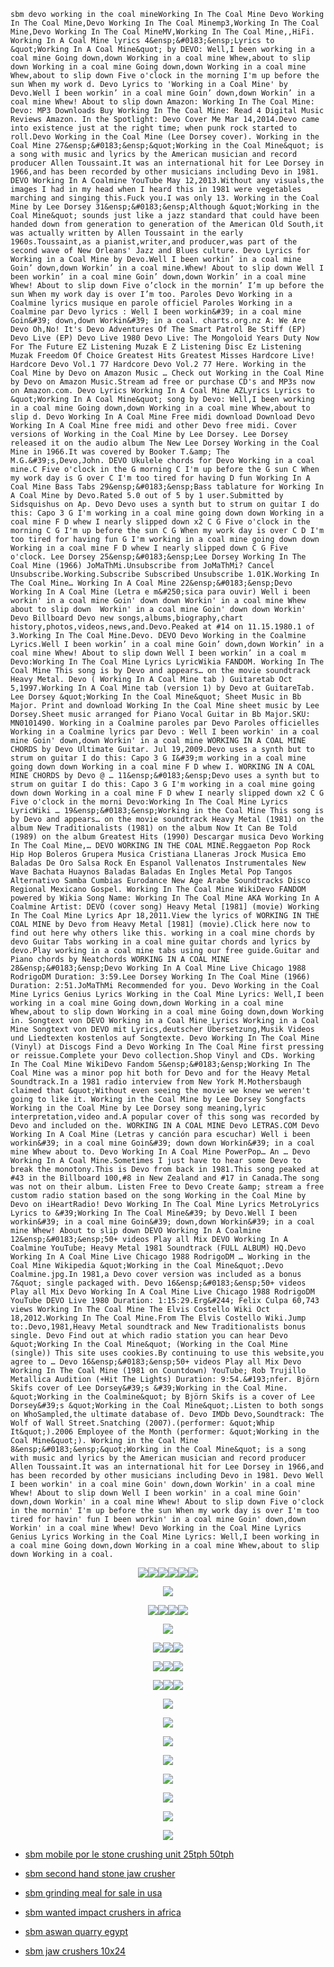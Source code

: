 
```
sbm devo working in the coal mineWorking In The Coal Mine Devo Working In The Coal Mine,Devo Working In The Coal Minemp3,Working In The Coal Mine,Devo Working In The Coal MineMV,Working In The Coal Mine,,HiFi. Working In A Coal Mine lyrics 4&ensp;&#0183;&ensp;Lyrics to &quot;Working In A Coal Mine&quot; by DEVO: Well,I been working in a coal mine Going down,down Working in a coal mine Whew,about to slip down Working in a coal mine Going down,down Working in a coal mine Whew,about to slip down Five o'clock in the morning I'm up before the sun When my work d. Devo Lyrics to 'Working in a Coal Mine' by Devo.Well I been workin’ in a coal mine Goin’ down,down Workin’ in a coal mine Whew! About to slip down Amazon: Working In The Coal Mine: Devo: MP3 Downloads Buy Working In The Coal Mine: Read 4 Digital Music Reviews Amazon. In the Spotlight: Devo Cover Me Mar 14,2014.Devo came into existence just at the right time; when punk rock started to roll.Devo Working in the Coal Mine (Lee Dorsey cover). Working in the Coal Mine 27&ensp;&#0183;&ensp;&quot;Working in the Coal Mine&quot; is a song with music and lyrics by the American musician and record producer Allen Toussaint.It was an international hit for Lee Dorsey in 1966,and has been recorded by other musicians including Devo in 1981. DEVO Working In A Coalmine YouTube May 12,2013.Without any visuals,the images I had in my head when I heard this in 1981 were vegetables marching and singing this.Fuck you.I was only 13﻿. Working in the Coal Mine by Lee Dorsey 31&ensp;&#0183;&ensp;Although &quot;Working in the Coal Mine&quot; sounds just like a jazz standard that could have been handed down from generation to generation of the American Old South,it was actually written by Allen Toussaint in the early 1960s.Toussaint,as a pianist,writer,and producer,was part of the second wave of New Orleans' Jazz and Blues culture. Devo Lyrics for Working in a Coal Mine by Devo.Well I been workin’ in a coal mine Goin’ down,down Workin’ in a coal mine.Whew! About to slip down Well I been workin’ in a coal mine Goin’ down,down Workin’ in a coal mine Whew! About to slip down Five o’clock in the mornin’ I’m up before the sun When my work day is over I’m too. Paroles Devo Working in a Coalmine lyrics musique en parole officiel Paroles Working in a Coalmine par Devo lyrics : Well I been workin&#39; in a coal mine Goin&#39; down,down Workin&#39; in a coal. charts.org.nz A: We Are Devo Oh,No! It's Devo Adventures Of The Smart Patrol Be Stiff (EP) Devo Live (EP) Devo Live 1980 Devo Live: The Mongoloid Years Duty Now For The Future EZ Listening Muzak E Z Listening Disc Ez Listening Muzak Freedom Of Choice Greatest Hits Greatest Misses Hardcore Live! Hardcore Devo Vol.1 77 Hardcore Devo Vol.2 77 Here. Working in the Coal Mine by Devo on Amazon Music … Check out Working in the Coal Mine by Devo on Amazon Music.Stream ad free or purchase CD's and MP3s now on Amazon.com. Devo Lyrics Working In A Coal Mine AZLyrics Lyrics to &quot;Working In A Coal Mine&quot; song by Devo: Well,I been working in a coal mine Going down,down Working in a coal mine Whew,about to slip d. Devo Working In A Coal Mine Free midi download Download Devo Working In A Coal Mine free midi and other Devo free midi. Cover versions of Working in the Coal Mine by Lee Dorsey. Lee Dorsey released it on the audio album The New Lee Dorsey Working in the Coal Mine in 1966.It was covered by Booker T.&amp; The M.G.&#39;s,Devo,John. DEVO Ukulele chords for Devo Working in a coal mine.C Five o'clock in the G morning C I'm up before the G sun C When my work day is G over C I'm too tired for having D fun Working In A Coal Mine Bass Tabs 29&ensp;&#0183;&ensp;Bass tablature for Working In A Coal Mine by Devo.Rated 5.0 out of 5 by 1 user.Submitted by Sidsquishus on Ap. Devo Devo uses a synth but to strum on guitar I do this: Capo 3 G I'm working in a coal mine going down down Working in a coal mine F D whew I nearly slipped down x2 C G Five o'clock in the morning C G I'm up before the sun C G When my work day is over C D I'm too tired for having fun G I'm working in a coal mine going down down Working in a coal mine F D whew I nearly slipped down C G Five o'clock. Lee Dorsey 25&ensp;&#0183;&ensp;Lee Dorsey Working In The Coal Mine (1966) JoMaThMi.Unsubscribe from JoMaThMi? Cancel Unsubscribe.Working.Subscribe Subscribed Unsubscribe 1.01K.Working In The Coal Mine… Working In A Coal Mine 22&ensp;&#0183;&ensp;Devo Working In A Coal Mine (Letra e m&#250;sica para ouvir) Well i been workin' in a coal mine Goin' down down Workin' in a coal mine Whew about to slip down  Workin' in a coal mine Goin' down down Workin' Devo Billboard Devo new songs,albums,biography,chart history,photos,videos,news,and.Devo.Peaked at #14 on 11.15.1980.1 of 3.Working In The Coal Mine.Devo. DEVO Devo Working in the Coalmine Lyrics.Well I been workin’ in a coal mine Goin’ down,down Workin’ in a coal mine Whew! About to slip down Well I been workin’ in a coal m Devo:Working In The Coal Mine Lyrics LyricWikia FANDOM. Working In The Coal Mine This song is by Devo and appears… on the movie soundtrack Heavy Metal. Devo ( Working In A Coal Mine tab ) Guitaretab Oct 5,1997.Working In A Coal Mine tab (version 1) by Devo at GuitareTab. Lee Dorsey &quot;Working In the Coal Mine&quot; Sheet Music in Bb Major. Print and download Working In the Coal Mine sheet music by Lee Dorsey.Sheet music arranged for Piano Vocal Guitar in Bb Major.SKU: MN0101490. Working in a Coalmine paroles par Devo Paroles officielles Working in a Coalmine lyrics par Devo : Well I been workin' in a coal mine Goin' down,down Workin' in a coal mine WORKING IN A COAL MINE CHORDS by Devo Ultimate Guitar. Jul 19,2009.Devo uses a synth but to strum on guitar I do this: Capo 3 G I&#39;m working in a coal mine going down down Working in a coal mine F D whew I. WORKING IN A COAL MINE CHORDS by Devo @ … 11&ensp;&#0183;&ensp;Devo uses a synth but to strum on guitar I do this: Capo 3 G I'm working in a coal mine going down down Working in a coal mine F D whew I nearly slipped down x2 C G Five o'clock in the morni Devo:Working In The Coal Mine Lyrics LyricWiki … 19&ensp;&#0183;&ensp;Working in the Coal Mine This song is by Devo and appears… on the movie soundtrack Heavy Metal (1981) on the album New Traditionalists (1981) on the album Now It Can Be Told (1989) on the album Greatest Hits (1990) Descargar musica Devo Working In The Coal Mine,… DEVO WORKING IN THE COAL MINE.Reggaeton Pop Rock Hip Hop Boleros Grupera Musica Cristiana Llaneras Jrock Musica Emo Baladas De Oro Salsa Rock En Espanol Vallenatos Instrumentales New Wave Bachata Huaynos Baladas Baladas En Ingles Metal Pop Tangos Alternativo Samba Cumbias Eurodance New Age Arabe Soundtracks Disco Regional Mexicano Gospel. Working In The Coal Mine WikiDevo FANDOM powered by Wikia Song Name: Working In The Coal Mine AKA Working In A Coalmine Artist: DEVO (cover song) Heavy Metal [1981] (movie) Working In The Coal Mine Lyrics Apr 18,2011.View the lyrics of WORKING IN THE COAL MINE by Devo from Heavy Metal [1981] (movie).Click here now to find out here why others like this. working in a coal mine chords by devo Guitar Tabs working in a coal mine guitar chords and lyrics by devo.Play working in a coal mine tabs using our free guide.Guitar and Piano chords by Neatchords WORKING IN A COAL MINE 28&ensp;&#0183;&ensp;Devo Working In A Coal Mine Live Chicago 1988 RodrigoDM Duration: 3:59.Lee Dorsey Working In The Coal Mine (1966) Duration: 2:51.JoMaThMi Recommended for you. Devo Working in the Coal Mine Lyrics Genius Lyrics Working in the Coal Mine Lyrics: Well,I been working in a coal mine Going down,down Working in a coal mine Whew,about to slip down Working in a coal mine Going down,down Working in. Songtext von DEVO Working in a Coal Mine Lyrics Working in a Coal Mine Songtext von DEVO mit Lyrics,deutscher Übersetzung,Musik Videos und Liedtexten kostenlos auf Songtexte. Devo Working In The Coal Mine (Vinyl) at Discogs Find a Devo Working In The Coal Mine first pressing or reissue.Complete your Devo collection.Shop Vinyl and CDs. Working In The Coal Mine WikiDevo Fandom 5&ensp;&#0183;&ensp;Working In The Coal Mine was a minor pop hit both for Devo and for the Heavy Metal Soundtrack.In a 1981 radio interview from New York M.Mothersbaugh claimed that &quot;Without even seeing the movie we knew we weren't going to like it. Working in the Coal Mine by Lee Dorsey Songfacts Working in the Coal Mine by Lee Dorsey song meaning,lyric interpretation,video and.A popular cover of this song was recorded by Devo and included on the. WORKING IN A COAL MINE Devo LETRAS.COM Devo Working In A Coal Mine (Letras y canción para escuchar) Well i been workin&#39; in a coal mine Goin&#39; down down Workin&#39; in a coal mine Whew about to. Devo Working In A Coal Mine PowerPop… An … Devo Working In A Coal Mine.Sometimes I just have to hear some Devo to break the monotony.This is Devo from back in 1981.This song peaked at #43 in the Billboard 100,#8 in New Zealand and #17 in Canada.The song was not on their album. Listen Free to Devo Create &amp; stream a free custom radio station based on the song Working in the Coal Mine by Devo on iHeartRadio! Devo Working In The Coal Mine Lyrics MetroLyrics Lyrics to &#39;Working In The Coal Mine&#39; by Devo.Well I been workin&#39; in a coal mine Goin&#39; down,down Workin&#39; in a coal mine Whew! About to slip down DEVO Working In A Coalmine 12&ensp;&#0183;&ensp;50+ videos Play all Mix DEVO Working In A Coalmine YouTube; Heavy Metal 1981 Soundtrack (FULL ALBUM) HQ.Devo Working In A Coal Mine Live Chicago 1988 RodrigoDM … Working in the Coal Mine Wikipedia &quot;Working in the Coal Mine&quot;.Devo Coalmine.jpg.In 1981,a Devo cover version was included as a bonus 7&quot; single packaged with. Devo 16&ensp;&#0183;&ensp;50+ videos Play all Mix Devo Working In A Coal Mine Live Chicago 1988 RodrigoDM YouTube DEVO Live 1980 Duration: 1:15:29.Erg&#244; Felix Culpa 60,743 views Working In The Coal Mine The Elvis Costello Wiki Oct 18,2012.Working In The Coal Mine.From The Elvis Costello Wiki.Jump to:.Devo,1981,Heavy Metal soundtrack and New Traditionalists bonus single. Devo Find out at which radio station you can hear Devo &quot;Working In the Coal Mine&quot; (Working in the Coal Mine (single)) This site uses cookies.By continuing to use this website,you agree to … Devo 16&ensp;&#0183;&ensp;50+ videos Play all Mix Devo Working In The Coal Mine (1981 on Countdown) YouTube; Rob Trujillo Metallica Audition (+Hit The Lights) Duration: 9:54.&#193;nfer. Björn Skifs cover of Lee Dorsey&#39;s &#39;Working in the Coal Mine. &quot;Working in the Coalmine&quot; by Björn Skifs is a cover of Lee Dorsey&#39;s &quot;Working in the Coal Mine&quot;.Listen to both songs on WhoSampled,the ultimate database of. Devo IMDb Devo,Soundtrack: The Wolf of Wall Street.Snatching (2007).(performer: &quot;Whip It&quot;).2006 Employee of the Month (performer: &quot;Working in the Coal Mine&quot;). Working in the Coal Mine 8&ensp;&#0183;&ensp;&quot;Working in the Coal Mine&quot; is a song with music and lyrics by the American musician and record producer Allen Toussaint.It was an international hit for Lee Dorsey in 1966,and has been recorded by other musicians including Devo in 1981. Devo Well I been workin' in a coal mine Goin' down,down Workin' in a coal mine Whew! About to slip down Well I been workin' in a coal mine Goin' down,down Workin' in a coal mine Whew! About to slip down Five o'clock in the mornin' I'm up before the sun When my work day is over I'm too tired for havin' fun I been workin' in a coal mine Goin' down,down Workin' in a coal mine Whew! Devo Working in the Coal Mine Lyrics Genius Lyrics Working in the Coal Mine Lyrics: Well,I been working in a coal mine Going down,down Working in a coal mine Whew,about to slip down Working in a coal. 
```

<div align="center">
  
<a rel="nofollow" href="https://m.shibang-china.com?f=github&k=sbm+devo+working+in+the+coal+mine"><img src="https://static.shibang-china.com/en/l.png"></a><img src="https://static.shibang-china.com/en/hw.png"><a rel="nofollow" href="https://m.shibang-china.com/product/?f=github&k=sbm+devo+working+in+the+coal+mine"><img src="https://static.shibang-china.com/en/p.png"></a><a rel="nofollow" href="https://m.shibang-china.com/cases/?f=github&k=sbm+devo+working+in+the+coal+mine"><img src="https://static.shibang-china.com/en/c.png"></a><a rel="nofollow" href="https://m.shibang-china.com/news/?f=github&k=sbm+devo+working+in+the+coal+mine"><img src="https://static.shibang-china.com/en/n.png"></a><a rel="nofollow" href="https://m.shibang-china.com?f=github&k=sbm+devo+working+in+the+coal+mine"><img src="https://static.shibang-china.com/en/m.png"></a>

<a rel="nofollow" href="https://m.shibang-china.com/product/?f=github&k=sbm+devo+working+in+the+coal+mine"><img src="https://static.shibang-china.com/en/b.jpg"></a>
  
<a rel="nofollow" href="https://m.shibang-china.com/solution-aggregate.html?f=github&k=sbm+devo+working+in+the+coal+mine"><img src="https://static.shibang-china.com/en/a.jpg"></a><a rel="nofollow" href="https://m.shibang-china.com/solution-mine.html?f=github&k=sbm+devo+working+in+the+coal+mine"><img src="https://static.shibang-china.com/en/m.jpg"></a><a rel="nofollow" href="https://m.shibang-china.com/solution-mill.html?f=github&k=sbm+devo+working+in+the+coal+mine"><img src="https://static.shibang-china.com/en/g.jpg"></a><a rel="nofollow" href="https://m.shibang-china.com/solution-epc.html?f=github&k=sbm+devo+working+in+the+coal+mine"><img src="https://static.shibang-china.com/en/e.jpg"></a>

<a rel="nofollow" href="https://m.shibang-china.com/product/?f=github&k=sbm+devo+working+in+the+coal+mine"><img src="https://static.shibang-china.com/en/a-p.png"></a>

<a rel="nofollow" href="https://m.shibang-china.com/product/crusher/c6x.html?f=github&k=sbm+devo+working+in+the+coal+mine"><img src="https://static.shibang-china.com/en/j.jpg"></a><a rel="nofollow" href="https://m.shibang-china.com/product/crusher/ci5x.html?f=github&k=sbm+devo+working+in+the+coal+mine"><img src="https://static.shibang-china.com/en/i.jpg"></a><a rel="nofollow" href="https://m.shibang-china.com/product/crusher/hst.html?f=github&k=sbm+devo+working+in+the+coal+mine"><img src="https://static.shibang-china.com/en/c.jpg"></a>

<a rel="nofollow" href="https://m.shibang-china.com/product/mill/mtw.html?f=github&k=sbm+devo+working+in+the+coal+mine"><img src="https://static.shibang-china.com/en/mtw.jpg"></a><a rel="nofollow" href="https://m.shibang-china.com/product/mill/scm.html?f=github&k=sbm+devo+working+in+the+coal+mine"><img src="https://static.shibang-china.com/en/scm.jpg"></a><a rel="nofollow" href="https://m.shibang-china.com/product/mill/lm.html?f=github&k=sbm+devo+working+in+the+coal+mine"><img src="https://static.shibang-china.com/en/lm.jpg"></a>

<a rel="nofollow" href="https://m.shibang-china.com/product/sand/vsi6x.html?f=github&k=sbm+devo+working+in+the+coal+mine"><img src="https://static.shibang-china.com/en/6x.jpg"></a><a rel="nofollow" href="https://m.shibang-china.com/product/sand/vu.html?f=github&k=sbm+devo+working+in+the+coal+mine"><img src="https://static.shibang-china.com/en/vu.jpg"></a><a rel="nofollow" href="https://m.shibang-china.com/product/mobile/klun.html?f=github&k=sbm+devo+working+in+the+coal+mine"><img src="https://static.shibang-china.com/en/k.jpg"></a>

<a rel="nofollow" href="https://m.shibang-china.com/cases/?f=github&k=sbm+devo+working+in+the+coal+mine"><img src="https://static.shibang-china.com/en/case.png"></a>

<a rel="nofollow" href="https://m.shibang-china.com/cases/aggregate/202.html?f=github&k=sbm+devo+working+in+the+coal+mine"><img src="https://static.shibang-china.com/en/c-1.jpg"></a>

<a rel="nofollow" href="https://m.shibang-china.com/cases/aggregate/203.html?f=github&k=sbm+devo+working+in+the+coal+mine"><img src="https://static.shibang-china.com/en/c-2.jpg"></a>

<a rel="nofollow" href="https://m.shibang-china.com/cases/mill/123.html?f=github&k=sbm+devo+working+in+the+coal+mine"><img src="https://static.shibang-china.com/en/c-3.jpg"></a>

<a rel="nofollow" href="https://m.shibang-china.com/contact_us.html?f=github&k=sbm+devo+working+in+the+coal+mine"><img src="https://static.shibang-china.com/en/contact.png"></a>

<a rel="nofollow" href="https://swt.shibang-china.com/?f=github&k=sbm+devo+working+in+the+coal+mine"><img src="https://static.shibang-china.com/en/chat.png"></a>

<a rel="nofollow" href="https://whatsapp.shibangsoft.com/WhatsApp.php?f=github&k=sbm+devo+working+in+the+coal+mine"><img src="https://static.shibang-china.com/en/whatsapp.png"></a>

<a rel="nofollow" href="https://m.shibang-china.com/?f=github&k=sbm+devo+working+in+the+coal+mine"><img src="https://static.shibang-china.com/en/website.png"></a>

</div>


* [sbm mobile por le stone crushing unit 25tph 50tph](sbm%20mobile%20por%20le%20stone%20crushing%20unit%2025tph%2050tph.md)

* [sbm second hand stone jaw crusher](sbm%20second%20hand%20stone%20jaw%20crusher.md)

* [sbm grinding meal for sale in usa](sbm%20grinding%20meal%20for%20sale%20in%20usa.md)

* [sbm wanted impact crushers in africa](sbm%20wanted%20impact%20crushers%20in%20africa.md)

* [sbm aswan quarry egypt](sbm%20aswan%20quarry%20egypt.md)

* [sbm jaw crushers 10x24](sbm%20jaw%20crushers%2010x24.md)